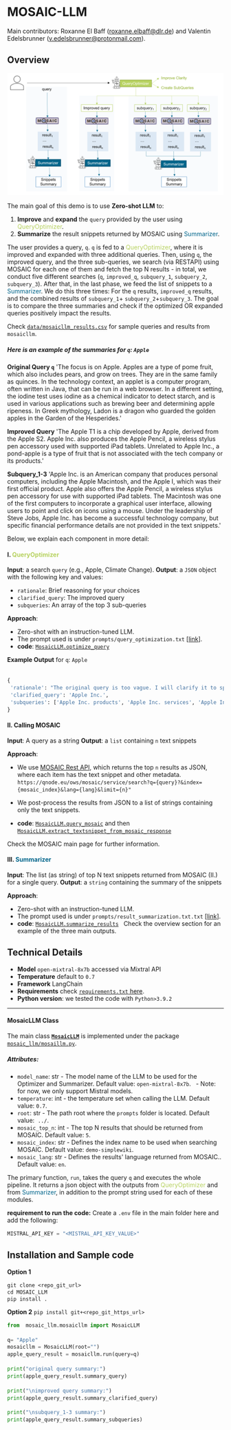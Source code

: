 # MOSAIC-LLM

Main contributors:
Roxanne El Baff (roxanne.elbaff@dlr.de) and Valentin Edelsbrunner (v.edelsbrunner@protonmail.com).

## Overview
<p align="center">
<img src="concept/mosaic_llm.png" alt="mosaic_llm" width="700"/>
</p>

The main goal of this demo is to use **Zero-shot LLM** to:

1. **Improve** and **expand** the `query` provided by the user using <span style="color:#B7D260">QueryOptimizer</span>.
2. **Summarize** the result snippets returned by MOSAIC using <span style="color:#00658B">Summarizer</span>.

The user provides a query, `q`. `q` is fed to a <span style="color:#B7D260">QueryOptimizer</span>, where it is improved and expanded with three additional queries. Then, using `q`, the improved query, and the three sub-queries, we search (via RESTAPI) using MOSAIC for each one of them and fetch the top N results - in total, we conduct five different searches (`q`, `improved_q`, `subquery_1`, `subquery_2`, `subquery_3`). After that, in the last phase, we feed the list of snippets to a <span style="color:#00658B">Summarizer</span>. We do this three times: For the `q` results, `improved_q` results, and the combined results of `subquery_1`+ `subquery_2`+`subquery_3`. The goal is to compare the three summaries and check if the optimized OR expanded queries positively impact the results.

Check [`data/mosaicllm_results.csv`](data/mosaicllm_results.csv) for sample queries and results from `mosaicllm`.

##### Here is an example of the summaries for `q`: `Apple`


 **Original Query `q`**
 'The focus is on Apple. Apples are a type of pome fruit, which also includes pears, and grow on trees. They are in the same family as quinces. In the technology context, an applet is a computer program, often written in Java, that can be run in a web browser. In a different setting, the iodine test uses iodine as a chemical indicator to detect starch, and is used in various applications such as brewing beer and determining apple ripeness. In Greek mythology, Ladon is a dragon who guarded the golden apples in the Garden of the Hesperides.'

 **Improved Query**
 'The Apple T1 is a chip developed by Apple, derived from the Apple S2. Apple Inc. also produces the Apple Pencil, a wireless stylus pen accessory used with supported iPad tablets. Unrelated to Apple Inc., a pond-apple is a type of fruit that is not associated with the tech company or its products.'

 **Subquery_1-3**
 'Apple Inc. is an American company that produces personal computers, including the Apple Macintosh, and the Apple I, which was their first official product. Apple also offers the Apple Pencil, a wireless stylus pen accessory for use with supported iPad tablets. The Macintosh was one of the first computers to incorporate a graphical user interface, allowing users to point and click on icons using a mouse. Under the leadership of Steve Jobs, Apple Inc. has become a successful technology company, but specific financial performance details are not provided in the text snippets.'


Below, we explain each component in more detail:

#### I. <span style="color:#B7D260">QueryOptimizer</span>
**Input**: a search `query` (e.g., Apple, Climate Change). 
**Output**: a `JSON` object with the following key and values:
- ``rationale``: Brief reasoning for your choices
- ``clarified_query``: The improved query
- ``subqueries``: An array of the top 3 sub-queries

**Approach**: 
- Zero-shot with an instruction-tuned LLM. 
- The prompt used is under `prompts/query_optimization.txt` [[link](prompts/query_optimization.txt)].
- **code**: [`MosaicLLM.optimize_query`](mosaic_llm/mosaicllm.py)

**Example Output** for `q`: `Apple`

```python

{
 'rationale': "The original query is too vague. I will clarify it to specify that the user is likely looking for information about Apple Inc., a major technology company. I will also create sub-queries to gather information about Apple's products, services, and company performance.",
 'clarified_query': 'Apple Inc.',
 'subqueries': ['Apple Inc. products', 'Apple Inc. services', 'Apple Inc. financial performance']
}

```

#### II. Calling MOSAIC
**Input**: A query as a string
**Output**: a `list` containing `n` text snippets

**Approach**: 
- We use [MOSAIC Rest API](https://qnode.eu/ows/mosaic/), which returns the top `n` results as JSON, where each item has the text snippet and other metadata.
  `https://qnode.eu/ows/mosaic/service/search?q={query}?&index={mosaic_index}&lang={lang}&limit={n}"`

- We post-process the results from JSON to a list of strings containing only the text snippets.
- **code**: [`MosaicLLM.query_mosaic`](mosaic_llm/mosaicllm.py) and then [`MosaicLLM.extract_textsnippet_from_mosaic_response`](mosaic_llm/mosaicllm.py)

Check the MOSAIC main page for further information.

#### III. <span style="color:#00658B">Summarizer</span>
**Input**: The list (as string) of top N text snippets returned from MOSAIC (II.) for a single query.
**Output**: a `string` containing the summary of the snippets

**Approach**: 
- Zero-shot with an instruction-tuned LLM. 
- The prompt used is under `prompts/result_summarization.txt.txt` [[link](prompts/result_summarization.txt)].
- **code**: [`MosaicLLM.summarize_results`](mosaic_llm/mosaicllm.py)
  
Check the overview section for an example of the three main outputs.

## Technical Details

- **Model** ``open-mixtral-8x7b`` accessed via Mixtral API
- **Temperature** default to ``0.7``
- **Framework** LangChain
- **Requirements** check [`requirements.txt` here](requirements.txt).
- **Python version**: we tested the code with ``Python>3.9.2``

___

#### MosaicLLM Class

The main class [**`MosaicLLM`**](mosaic_llm/mosaillm.py) is implemented under the package [`mosaic_llm/mosaillm.py`](mosaic_llm/mosaillm.py). 

##### Attributes:

- ``model_name``: str - The model name of the LLM to be used for the Optimizer and Summarizer. Default value: ``open-mixtral-8x7b``.
  - Note: for now, we only support Mistral models.
- ``temperature``: int - the temperature set when calling the LLM. Default value: ``0.7``.
- ``root``: str - The path root where the `prompts` folder is located. Default value:  `../`.
- ``mosaic_top_n``: int - The top N results that should be returned from MOSAIC. Default value: `5`.
- ``mosaic_index``: str - Defines the index name to be used when searching MOSAIC. Default value: ``demo-simplewiki``.
- ``mosaic_lang``: str - Defines the results' language returned from MOSAIC.. Default value: ``en``.


The primary function, `run`, takes the query `q` and executes the whole pipeline. It returns a json object with the outputs from <span style="color:#B7D260">QueryOptimizer</span> and from <span style="color:#00658B">Summarizer</span>, in addition to the prompt string used for each of these modules.

**requirement to run the code:** Create a `.env` file in the main folder here and add the following:
```python
MISTRAL_API_KEY = "<MISTRAL_API_KEY_VALUE>"
```

## Installation and Sample code

**Option 1**
```
git clone <repo_git_url>
cd MOSAIC_LLM
pip install .
```

**Option 2**
`pip install git+<repo_git_https_url>`

```python
from  mosaic_llm.mosaicllm import MosaicLLM  

q= "Apple"
mosaicllm = MosaicLLM(root="")
apple_query_result = mosaicllm.run(query=q)

print("original query summary:")
print(apple_query_result.summary_query)

print("\nimproved query summary:")
print(apple_query_result.summary_clarified_query)

print("\nsubquery_1-3 summary:")
print(apple_query_result.summary_subqueries)

```
